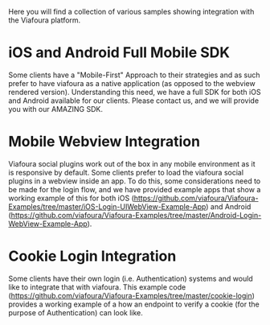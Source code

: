Here you will find a collection of various samples showing integration with the Viafoura platform.

# iOS and Android Full Mobile SDK
Some clients have a "Mobile-First" Approach to their strategies and as such prefer to have viafoura as a native application (as opposed to the webview rendered version). Understanding this need, we have a full SDK for both iOS and Android available for our clients. Please contact us, and we will provide you with our AMAZING SDK.

# Mobile Webview Integration 
Viafoura social plugins work out of the box in any mobile environment as it is responsive by default. Some clients prefer to load the viafoura social plugins in a webview inside an app. To do this, some considerations need to be made for the login flow, and we have provided example apps that show a working example of this for both iOS (https://github.com/viafoura/Viafoura-Examples/tree/master/iOS-Login-UIWebView-Example-App) and Android (https://github.com/viafoura/Viafoura-Examples/tree/master/Android-Login-WebView-Example-App). 

# Cookie Login Integration
Some clients have their own login (i.e. Authentication) systems and would like to integrate that with viafoura. This example code (https://github.com/viafoura/Viafoura-Examples/tree/master/cookie-login) provides a working example of a how an endpoint to verify a cookie (for the purpose of Authentication) can look like. 
